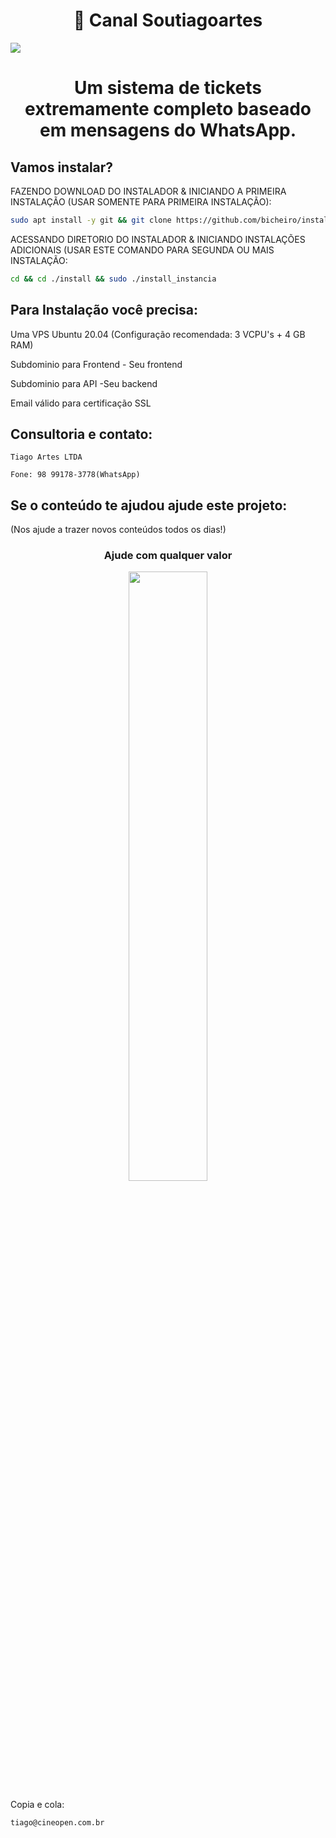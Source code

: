 <h1 align="center">🚀 Canal Soutiagoartes</h1>
<img src="https://cineopen.com.br/wp-content/uploads/2024/06/Design-sem-nome-2.png" />
<h1 align="center">Um sistema de tickets extremamente completo baseado em mensagens do WhatsApp.</h1> 


## Vamos instalar?

FAZENDO DOWNLOAD DO INSTALADOR & INICIANDO A PRIMEIRA INSTALAÇÃO (USAR SOMENTE PARA PRIMEIRA INSTALAÇÃO):

```bash
sudo apt install -y git && git clone https://github.com/bicheiro/instalador install && sudo chmod -R 777 ./install && cd ./install && sudo ./install_primaria
```

ACESSANDO DIRETORIO DO INSTALADOR & INICIANDO INSTALAÇÕES ADICIONAIS (USAR ESTE COMANDO PARA SEGUNDA OU MAIS INSTALAÇÃO:
```bash
cd && cd ./install && sudo ./install_instancia
```


## Para Instalação você precisa:

Uma VPS Ubuntu 20.04 (Configuração recomendada: 3 VCPU's + 4 GB RAM)

Subdominio para Frontend - Seu frontend

Subdominio para API -Seu backend

Email válido para certificação SSL

## Consultoria e contato:

    Tiago Artes LTDA

    Fone: 98 99178-3778(WhatsApp)


## Se o conteúdo te ajudou ajude este projeto:
(Nos ajude a trazer novos conteúdos todos os dias!)


  <div align="center">
    <h3>Ajude com qualquer valor</h3>
  <a href="https://cineopen.com.br" target="_blank" rel="noopener noreferrer">
    <img src="https://cineopen.com.br/wp-content/uploads/2024/08/photo_5037518883682102730_m.jpg" style="width: 50% !important;">
  </a>
</div>

Copia e cola:

    tiago@cineopen.com.br
    



